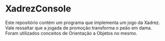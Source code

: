 # XadrezConsole

Este repositório contém um programa que implementa um jogo da Xadrez. Vale ressaltar que a jogada de promoção transforma o peão em dama. Foram utilizados conceitos de Orientação a Objetos no mesmo.
